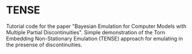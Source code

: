 # TENSE
Tutorial code for the paper "Bayesian Emulation for Computer Models with Multiple Partial Discontinuities". Simple demonstration of the Torn Embedding Non-Stationary Emulation (TENSE) approach for emulating in the presense of discontinuities.
